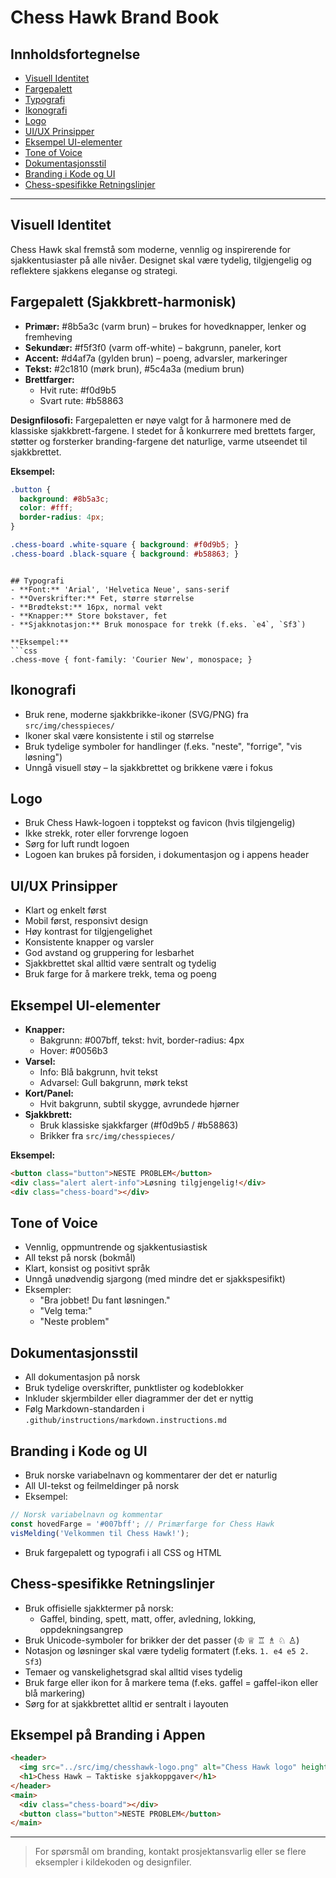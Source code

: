 # Chess Hawk Brand Book

## Innholdsfortegnelse
- [Visuell Identitet](#visuell-identitet)
- [Fargepalett](#fargepalett)
- [Typografi](#typografi)
- [Ikonografi](#ikonografi)
- [Logo](#logo)
- [UI/UX Prinsipper](#uiux-prinsipper)
- [Eksempel UI-elementer](#eksempel-ui-elementer)
- [Tone of Voice](#tone-of-voice)
- [Dokumentasjonsstil](#dokumentasjonsstil)
- [Branding i Kode og UI](#branding-i-kode-og-ui)
- [Chess-spesifikke Retningslinjer](#chess-spesifikke-retningslinjer)

---

## Visuell Identitet
Chess Hawk skal fremstå som moderne, vennlig og inspirerende for sjakkentusiaster på alle nivåer. Designet skal være tydelig, tilgjengelig og reflektere sjakkens eleganse og strategi.

## Fargepalett (Sjakkbrett-harmonisk)
- **Primær:** #8b5a3c (varm brun) – brukes for hovedknapper, lenker og fremheving
- **Sekundær:** #f5f3f0 (varm off-white) – bakgrunn, paneler, kort  
- **Accent:** #d4af7a (gylden brun) – poeng, advarsler, markeringer
- **Tekst:** #2c1810 (mørk brun), #5c4a3a (medium brun)
- **Brettfarger:**
  - Hvit rute: #f0d9b5
  - Svart rute: #b58863

**Designfilosofi:** Fargepaletten er nøye valgt for å harmonere med de klassiske sjakkbrett-fargene. I stedet for å konkurrere med brettets farger, støtter og forsterker branding-fargene det naturlige, varme utseendet til sjakkbrettet.

**Eksempel:**
```css
.button {
  background: #8b5a3c;
  color: #fff;
  border-radius: 4px;
}

.chess-board .white-square { background: #f0d9b5; }
.chess-board .black-square { background: #b58863; }
```
```

## Typografi
- **Font:** 'Arial', 'Helvetica Neue', sans-serif
- **Overskrifter:** Fet, større størrelse
- **Brødtekst:** 16px, normal vekt
- **Knapper:** Store bokstaver, fet
- **Sjakknotasjon:** Bruk monospace for trekk (f.eks. `e4`, `Sf3`)

**Eksempel:**
```css
.chess-move { font-family: 'Courier New', monospace; }
```

## Ikonografi
- Bruk rene, moderne sjakkbrikke-ikoner (SVG/PNG) fra `src/img/chesspieces/`
- Ikoner skal være konsistente i stil og størrelse
- Bruk tydelige symboler for handlinger (f.eks. "neste", "forrige", "vis løsning")
- Unngå visuell støy – la sjakkbrettet og brikkene være i fokus

## Logo
- Bruk Chess Hawk-logoen i topptekst og favicon (hvis tilgjengelig)
- Ikke strekk, roter eller forvrenge logoen
- Sørg for luft rundt logoen
- Logoen kan brukes på forsiden, i dokumentasjon og i appens header

## UI/UX Prinsipper
- Klart og enkelt først
- Mobil først, responsivt design
- Høy kontrast for tilgjengelighet
- Konsistente knapper og varsler
- God avstand og gruppering for lesbarhet
- Sjakkbrettet skal alltid være sentralt og tydelig
- Bruk farge for å markere trekk, tema og poeng

## Eksempel UI-elementer
- **Knapper:**
  - Bakgrunn: #007bff, tekst: hvit, border-radius: 4px
  - Hover: #0056b3
- **Varsel:**
  - Info: Blå bakgrunn, hvit tekst
  - Advarsel: Gull bakgrunn, mørk tekst
- **Kort/Panel:**
  - Hvit bakgrunn, subtil skygge, avrundede hjørner
- **Sjakkbrett:**
  - Bruk klassiske sjakkfarger (#f0d9b5 / #b58863)
  - Brikker fra `src/img/chesspieces/`

**Eksempel:**
```html
<button class="button">NESTE PROBLEM</button>
<div class="alert alert-info">Løsning tilgjengelig!</div>
<div class="chess-board"></div>
```

## Tone of Voice
- Vennlig, oppmuntrende og sjakkentusiastisk
- All tekst på norsk (bokmål)
- Klart, konsist og positivt språk
- Unngå unødvendig sjargong (med mindre det er sjakkspesifikt)
- Eksempler:
  - "Bra jobbet! Du fant løsningen."
  - "Velg tema:"
  - "Neste problem"

## Dokumentasjonsstil
- All dokumentasjon på norsk
- Bruk tydelige overskrifter, punktlister og kodeblokker
- Inkluder skjermbilder eller diagrammer der det er nyttig
- Følg Markdown-standarden i `.github/instructions/markdown.instructions.md`

## Branding i Kode og UI
- Bruk norske variabelnavn og kommentarer der det er naturlig
- All UI-tekst og feilmeldinger på norsk
- Eksempel:
```javascript
// Norsk variabelnavn og kommentar
const hovedFarge = '#007bff'; // Primærfarge for Chess Hawk
visMelding('Velkommen til Chess Hawk!');
```
- Bruk fargepalett og typografi i all CSS og HTML

## Chess-spesifikke Retningslinjer
- Bruk offisielle sjakktermer på norsk:
  - Gaffel, binding, spett, matt, offer, avledning, lokking, oppdekningsangrep
- Bruk Unicode-symboler for brikker der det passer (♔ ♕ ♖ ♗ ♘ ♙)
- Notasjon og løsninger skal være tydelig formatert (f.eks. `1. e4 e5 2. Sf3`)
- Temaer og vanskelighetsgrad skal alltid vises tydelig
- Bruk farge eller ikon for å markere tema (f.eks. gaffel = gaffel-ikon eller blå markering)
- Sørg for at sjakkbrettet alltid er sentralt i layouten

## Eksempel på Branding i Appen
```html
<header>
  <img src="../src/img/chesshawk-logo.png" alt="Chess Hawk logo" height="48">
  <h1>Chess Hawk – Taktiske sjakkoppgaver</h1>
</header>
<main>
  <div class="chess-board"></div>
  <button class="button">NESTE PROBLEM</button>
</main>
```

---

> For spørsmål om branding, kontakt prosjektansvarlig eller se flere eksempler i kildekoden og designfiler.
